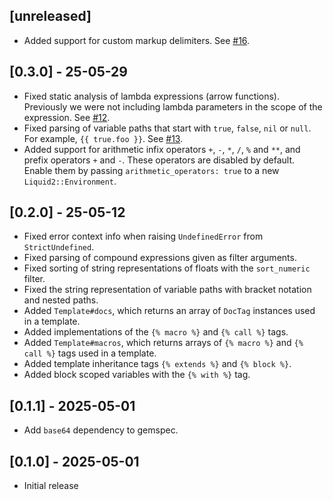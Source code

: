 ## [unreleased]

- Added support for custom markup delimiters. See [#16](https://github.com/jg-rp/ruby-liquid2/pull/16).

## [0.3.0] - 25-05-29

- Fixed static analysis of lambda expressions (arrow functions). Previously we were not including lambda parameters in the scope of the expression. See [#12](https://github.com/jg-rp/ruby-liquid2/issues/12).
- Fixed parsing of variable paths that start with `true`, `false`, `nil` or `null`. For example, `{{ true.foo }}`. See [#13](https://github.com/jg-rp/ruby-liquid2/issues/13).
- Added support for arithmetic infix operators `+`, `-`, `*`, `/`, `%` and `**`, and prefix operators `+` and `-`. These operators are disabled by default. Enable them by passing `arithmetic_operators: true` to a new `Liquid2::Environment`.

## [0.2.0] - 25-05-12

- Fixed error context info when raising `UndefinedError` from `StrictUndefined`.
- Fixed parsing of compound expressions given as filter arguments.
- Fixed sorting of string representations of floats with the `sort_numeric` filter.
- Fixed the string representation of variable paths with bracket notation and nested paths.
- Added `Template#docs`, which returns an array of `DocTag` instances used in a template.
- Added implementations of the `{% macro %}` and `{% call %}` tags.
- Added `Template#macros`, which returns arrays of `{% macro %}` and `{% call %}` tags used in a template.
- Added template inheritance tags `{% extends %}` and `{% block %}`.
- Added block scoped variables with the `{% with %}` tag.

## [0.1.1] - 2025-05-01

- Add `base64` dependency to gemspec.

## [0.1.0] - 2025-05-01

- Initial release
